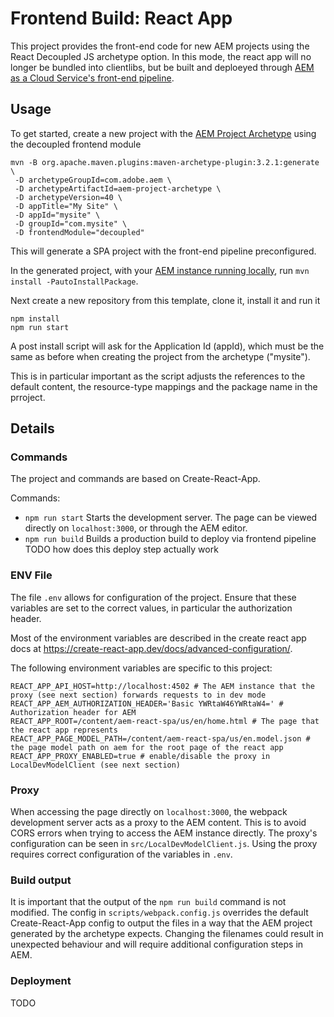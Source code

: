 # Frontend Build: React App

This project provides the front-end code for new AEM projects using the React Decoupled JS archetype option. In this mode, the react app will no longer be bundled into clientlibs, but be built and deploeyed through [AEM as a Cloud Service's front-end pipeline](https://experienceleague.adobe.com/docs/experience-manager-cloud-service/content/sites/administering/site-creation/enable-front-end-pipeline.html?lang=en).

## Usage

To get started, create a new project with the [AEM Project Archetype](https://github.com/adobe/aem-project-archetype) using the decoupled frontend module

```
mvn -B org.apache.maven.plugins:maven-archetype-plugin:3.2.1:generate \
 -D archetypeGroupId=com.adobe.aem \
 -D archetypeArtifactId=aem-project-archetype \
 -D archetypeVersion=40 \
 -D appTitle="My Site" \
 -D appId="mysite" \
 -D groupId="com.mysite" \
 -D frontendModule="decoupled"
```

This will generate a SPA project with the front-end pipeline preconfigured.

In the generated project, with your [AEM instance running locally](https://experienceleague.adobe.com/docs/experience-manager-learn/cloud-service/local-development-environment-set-up/aem-runtime.html?lang=en), run `mvn install -PautoInstallPackage`.

Next create a new repository from this template, clone it, install it and run it

```
npm install
npm run start
```

A post install script will ask for the Application Id (appId), which must be the same as before when creating the project from the archetype ("mysite").

This is in particular important as the script adjusts the references to the default content, the resource-type mappings and the package name in the prroject.

## Details

### Commands

The project and commands are based on Create-React-App.

Commands:

- `npm run start` Starts the development server. The page can be viewed directly on `localhost:3000`, or through the AEM editor.
- `npm run build` Builds a production build to deploy via frontend pipeline TODO how does this deploy step actually work

### ENV File

The file `.env` allows for configuration of the project. Ensure that these variables are set to the correct values, in particular the authorization header.

Most of the environment variables are described in the create react app docs at https://create-react-app.dev/docs/advanced-configuration/.

The following environment variables are specific to this project:

```dotenv
REACT_APP_API_HOST=http://localhost:4502 # The AEM instance that the proxy (see next section) forwards requests to in dev mode
REACT_APP_AEM_AUTHORIZATION_HEADER='Basic YWRtaW46YWRtaW4=' # Authorization header for AEM
REACT_APP_ROOT=/content/aem-react-spa/us/en/home.html # The page that the react app represents
REACT_APP_PAGE_MODEL_PATH=/content/aem-react-spa/us/en.model.json # the page model path on aem for the root page of the react app
REACT_APP_PROXY_ENABLED=true # enable/disable the proxy in LocalDevModelClient (see next section)
```


### Proxy

When accessing the page directly on `localhost:3000`, the webpack development server acts as a proxy to the AEM content. This is to avoid CORS errors when trying to access the AEM instance directly. The proxy's configuration can be seen in `src/LocalDevModelClient.js`. Using the proxy requires correct configuration of the variables in `.env`.

### Build output

It is important that the output of the `npm run build` command is not modified. The config in `scripts/webpack.config.js` overrides the default Create-React-App config to output the files in a way that the AEM project generated by the archetype expects. Changing the filenames could result in unexpected behaviour and will require additional configuration steps in AEM.

### Deployment

TODO
